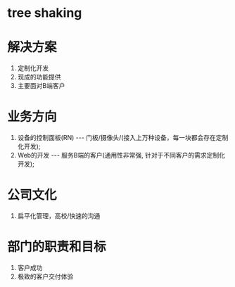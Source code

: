 # tree shaking

# 解决方案
1. 定制化开发
2. 现成的功能提供
3. 主要面对B端客户

# 业务方向
1. 设备的控制面板(RN) --- 门板/摄像头/(接入上万种设备，每一块都会存在定制化开发);
2. Web的开发 --- 服务B端的客户(通用性非常强, 针对于不同客户的需求定制化开发);

# 公司文化
1. 扁平化管理，高校/快速的沟通

# 部门的职责和目标
1. 客户成功
2. 极致的客户交付体验